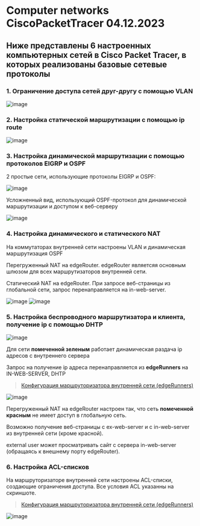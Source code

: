 # Computer networks CiscoPacketTracer 04.12.2023
## Ниже представлены 6 настроенных компьютерных сетей в Cisco Packet Tracer, в которых реализованы базовые сетевые протоколы
### 1. Ограничение доступа сетей друг-другу с помощью VLAN
![image](https://github.com/DmitryZSer/Computer-networks-CiscoPacketTracer/assets/128312523/aa970181-9bd2-489c-a918-f93bc034b357)

### 2. Настройка статической маршрутизации с помощью ip route
![image](https://github.com/DmitryZSer/Computer-networks-CiscoPacketTracer/assets/128312523/f7ff7748-8863-47db-911a-875ada4b0f11)

### 3. Настройка динамической маршрутизации с помощью протоколов EIGRP и OSPF
2 простые сети, использующие протоколы EIGRP и OSPF:

![image](https://github.com/DmitryZSer/Computer-networks-CiscoPacketTracer/assets/128312523/29350dd0-4633-4e2b-9037-ba88015f0d3b)

Усложненный вид, использующий OSPF-протокол для динамической маршрутизации и доступом к веб-серверу

![image](https://github.com/DmitryZSer/Computer-networks-CiscoPacketTracer/assets/128312523/a30ca7f0-10eb-4bd1-8d3d-9b6ae3cd271b)

### 4. Настройка динамического и статического NAT
На коммутаторах внутренней сети настроены VLAN и динамическая маршрутизация OSPF

Перегруженный NAT на edgeRouter. edgeRouter являетсяя основным шлюзом для всех маршрутизаторов внутренней сети.

Статический NAT на edgeRouter. При запросе веб-страницы из глобальной сети, запрос перенаправляется на in-web-server.

![image](https://github.com/DmitryZSer/Computer-networks-CiscoPacketTracer/assets/128312523/382fa40d-1d3d-40e8-b8a9-7d0e7d5f7ad1)
![image](https://github.com/DmitryZSer/Computer-networks-CiscoPacketTracer/assets/128312523/44c689ad-e168-43f5-a6cf-8fbd842456fe)

### 5. Настройка беспроводного маршрутизатора и клиента, получение ip с помощью DHTP
![image](https://github.com/DmitryZSer/Computer-networks-CiscoPacketTracer/assets/128312523/ea07ec7b-b6e1-462a-8e3b-00d5dcd8b03a)

Для сети __помеченной зеленым__ работает динамическая раздача ip адресов с внутреннего сервера

Запрос на получение ip адреса перенаправляется из __edgeRunners__ на IN-WEB-SERVER, DHTP
> [Конфигурация маршруторизатора внутренней сети (edgeRunners)](edgeRunners_5_startup-config.txt)

![image](https://github.com/DmitryZSer/Computer-networks-CiscoPacketTracer/assets/128312523/8cad9f4c-4f93-45e2-a54b-02a6622e989f)

Перегруженный NAT на edgeRouter настроен так, что сеть __помеченной красным__ не имеет доступ в глобальную сеть.

Возможно получение веб-страницы c ex-web-server и с in-web-server из внутренней сети (кроме красной).

external user может просматривать сайт с сервера in-web-server (обращаясь к внешнему порту edgeRouter).

### 6. Настройка ACL-списков
На маршруторизаторе внутренней сети настроены ACL-списки, создающие ограничения доступа. Все условия ACL указанны на скриншоте.
> [Конфигурация маршруторизатора внутренней сети (edgeRunners)](edgeRunners_6_startup-config.txt)

![image](https://github.com/DmitryZSer/Computer-networks-CiscoPacketTracer/assets/128312523/be2ce7e6-e93c-4fd0-b32b-6a9fb2a2c457)
